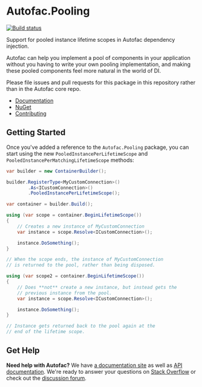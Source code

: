 # Autofac.Pooling

[![Build status](https://ci.appveyor.com/api/projects/status/8lvj9casnf84h2u8?svg=true)](https://ci.appveyor.com/project/Autofac/autofac-pooling)

Support for pooled instance lifetime scopes in Autofac dependency injection.

Autofac can help you implement a pool of components in your application without you having to write your
own pooling implementation, and making these pooled components feel more natural in the world of DI.

Please file issues and pull requests for this package in this repository rather than in the Autofac core repo.

- [Documentation](https://autofac.readthedocs.io/advanced/pooled-instances.html)
- [NuGet](https://www.nuget.org/packages/Autofac.Pooling)
- [Contributing](https://autofac.readthedocs.io/en/latest/contributors.html)

## Getting Started

Once you've added a reference to the `Autofac.Pooling` package, you can start using
the new `PooledInstancePerLifetimeScope` and `PooledInstancePerMatchingLifetimeScope`
methods:

```csharp
var builder = new ContainerBuilder();

builder.RegisterType<MyCustomConnection>()
        .As<ICustomConnection>()
        .PooledInstancePerLifetimeScope();

var container = builder.Build();

using (var scope = container.BeginLifetimeScope())
{
    // Creates a new instance of MyCustomConnection
    var instance = scope.Resolve<ICustomConnection>();

    instance.DoSomething();
}

// When the scope ends, the instance of MyCustomConnection
// is returned to the pool, rather than being disposed.

using (var scope2 = container.BeginLifetimeScope())
{
    // Does **not** create a new instance, but instead gets the 
    // previous instance from the pool.
    var instance = scope.Resolve<ICustomConnection>();

    instance.DoSomething();
}

// Instance gets returned back to the pool again at the 
// end of the lifetime scope.
```

## Get Help

**Need help with Autofac?** We have [a documentation site](https://autofac.readthedocs.io/) as well as [API documentation](https://autofac.org/apidoc/). We're ready to answer your questions on [Stack Overflow](https://stackoverflow.com/questions/tagged/autofac)
or check out the [discussion forum](https://groups.google.com/forum/#forum/autofac).